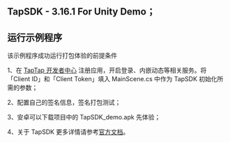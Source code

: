## TapSDK - 3.16.1 For Unity Demo；

## 运行示例程序

该示例程序成功运行打包体验的前提条件

1、在 [TapTap 开发者中心](https://developer.taptap.com/) 注册应用，开启登录、内嵌动态等相关服务。将「Client ID」和「Client Token」填入 MainScene.cs 中作为 TapSDK 初始化所需的参数；

2、配置自己的签名信息，签名打包测试；

3、安卓可以下载项目中的 TapSDK_demo.apk 先体验；

4、关于 TapSDK 更多详情请参考[官方文档](https://developer.taptap.com/docs/sdk/)。
